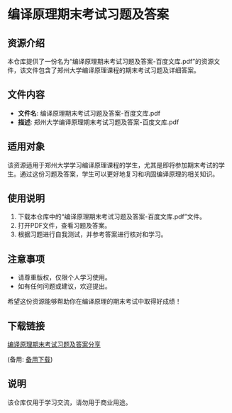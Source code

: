 # 编译原理期末考试习题及答案

## 资源介绍

本仓库提供了一份名为“编译原理期末考试习题及答案-百度文库.pdf”的资源文件，该文件包含了郑州大学编译原理课程的期末考试习题及详细答案。

## 文件内容

- **文件名**: 编译原理期末考试习题及答案-百度文库.pdf
- **描述**: 郑州大学编译原理期末考试习题及答案-百度文库.pdf

## 适用对象

该资源适用于郑州大学学习编译原理课程的学生，尤其是即将参加期末考试的学生。通过这份习题及答案，学生可以更好地复习和巩固编译原理的相关知识。

## 使用说明

1. 下载本仓库中的“编译原理期末考试习题及答案-百度文库.pdf”文件。
2. 打开PDF文件，查看习题及答案。
3. 根据习题进行自我测试，并参考答案进行核对和学习。

## 注意事项

- 请尊重版权，仅限个人学习使用。
- 如有任何问题或建议，欢迎提出。

希望这份资源能够帮助你在编译原理的期末考试中取得好成绩！

## 下载链接
[编译原理期末考试习题及答案分享](https://pan.quark.cn/s/e9a4bdfa8f24) 

(备用: [备用下载](https://pan.baidu.com/s/1u-vK31x6NG2r3eFyI_RHSQ?pwd=1234))

## 说明

该仓库仅用于学习交流，请勿用于商业用途。
